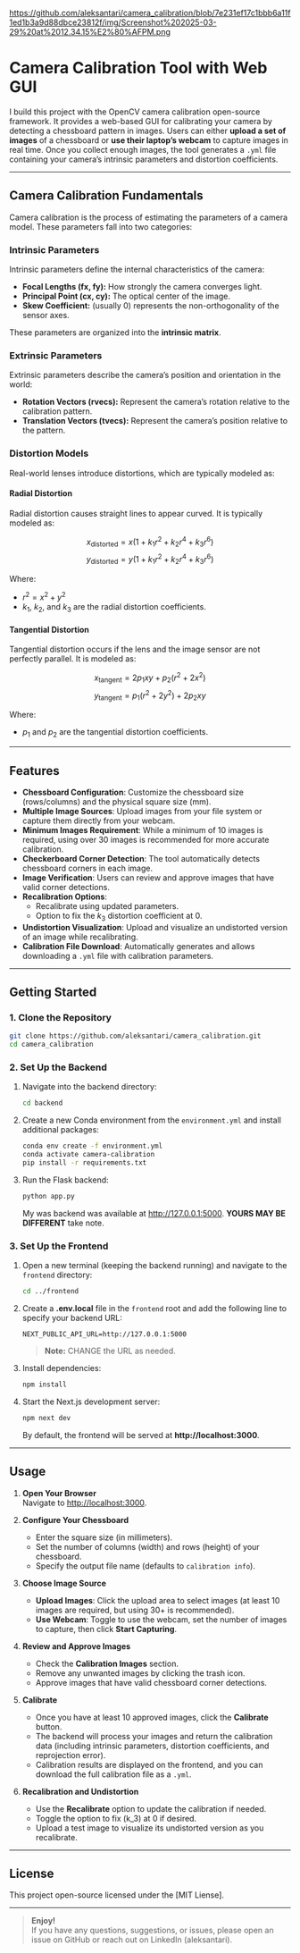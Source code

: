 https://github.com/aleksantari/camera_calibration/blob/7e231ef17c1bbb6a11f1ed1b3a9d88dbce23812f/img/Screenshot%202025-03-29%20at%2012.34.15%E2%80%AFPM.png
# Camera Calibration Tool with Web GUI

I build this project with the OpenCV camera calibration open-source framework. It provides a web-based GUI for calibrating your camera by detecting a chessboard pattern in images. Users can either **upload a set of images** of a chessboard or **use their laptop’s webcam** to capture images in real time. Once you collect enough images, the tool generates a `.yml` file containing your camera’s intrinsic parameters and distortion coefficients.

---

## Camera Calibration Fundamentals

Camera calibration is the process of estimating the parameters of a camera model. These parameters fall into two categories:

### Intrinsic Parameters
Intrinsic parameters define the internal characteristics of the camera:
- **Focal Lengths (fx, fy):** How strongly the camera converges light.
- **Principal Point (cx, cy):** The optical center of the image.
- **Skew Coefficient:** (usually 0) represents the non-orthogonality of the sensor axes.

These parameters are organized into the **intrinsic matrix**.

### Extrinsic Parameters
Extrinsic parameters describe the camera’s position and orientation in the world:
- **Rotation Vectors (rvecs):** Represent the camera’s rotation relative to the calibration pattern.
- **Translation Vectors (tvecs):** Represent the camera’s position relative to the pattern.

### Distortion Models
Real-world lenses introduce distortions, which are typically modeled as:

#### Radial Distortion
Radial distortion causes straight lines to appear curved. It is typically modeled as:
  
$$
x_{\text{distorted}} = x (1 + k_1 r^2 + k_2 r^4 + k_3 r^6)
$$
$$
y_{\text{distorted}} = y (1 + k_1 r^2 + k_2 r^4 + k_3 r^6)
$$

Where:
- $r^2 = x^2 + y^2$
- $k_1$, $k_2$, and $k_3$ are the radial distortion coefficients.

#### Tangential Distortion
Tangential distortion occurs if the lens and the image sensor are not perfectly parallel. It is modeled as:

$$
x_{\text{tangent}} = 2p_1xy + p_2(r^2 + 2x^2)
$$
$$
y_{\text{tangent}} = p_1(r^2 + 2y^2) + 2p_2xy
$$

Where:
- $p_1$ and $p_2$ are the tangential distortion coefficients.

---

## Features

- **Chessboard Configuration**: Customize the chessboard size (rows/columns) and the physical square size (mm).
- **Multiple Image Sources**: Upload images from your file system or capture them directly from your webcam.
- **Minimum Images Requirement**: While a minimum of 10 images is required, using over 30 images is recommended for more accurate calibration.
- **Checkerboard Corner Detection**: The tool automatically detects chessboard corners in each image.
- **Image Verification**: Users can review and approve images that have valid corner detections.
- **Recalibration Options**:  
  - Recalibrate using updated parameters.
  - Option to fix the $k_3$ distortion coefficient at 0.
- **Undistortion Visualization**: Upload and visualize an undistorted version of an image while recalibrating.
- **Calibration File Download**: Automatically generates and allows downloading a `.yml` file with calibration parameters.

---

## Getting Started

### 1. Clone the Repository

```bash
git clone https://github.com/aleksantari/camera_calibration.git
cd camera_calibration
```

### 2. Set Up the Backend

1. Navigate into the backend directory:

   ```bash
   cd backend
   ```

2. Create a new Conda environment from the `environment.yml` and install additional packages:

   ```bash
   conda env create -f environment.yml
   conda activate camera-calibration
   pip install -r requirements.txt
   ```

3. Run the Flask backend:

   ```bash
   python app.py
   ```

   My was backend was available at http://127.0.0.1:5000. **YOURS MAY BE DIFFERENT** take note.

### 3. Set Up the Frontend

1. Open a new terminal (keeping the backend running) and navigate to the `frontend` directory:

   ```bash
   cd ../frontend
   ```

2. Create a **.env.local** file in the `frontend` root and add the following line to specify your backend URL:

   ```
   NEXT_PUBLIC_API_URL=http://127.0.0.1:5000
   ```

   > **Note:** CHANGE the URL as needed.

3. Install dependencies:

   ```bash
   npm install
   ```

4. Start the Next.js development server:

   ```bash
   npm next dev
   ```

   By default, the frontend will be served at **http://localhost:3000**.

---

## Usage

1. **Open Your Browser**  
   Navigate to [http://localhost:3000](http://localhost:3000).

2. **Configure Your Chessboard**
   - Enter the square size (in millimeters).
   - Set the number of columns (width) and rows (height) of your chessboard.
   - Specify the output file name (defaults to `calibration info`).

3. **Choose Image Source**
   - **Upload Images**: Click the upload area to select images (at least 10 images are required, but using 30+ is recommended).
   - **Use Webcam**: Toggle to use the webcam, set the number of images to capture, then click **Start Capturing**.

4. **Review and Approve Images**
   - Check the **Calibration Images** section.
   - Remove any unwanted images by clicking the trash icon.
   - Approve images that have valid chessboard corner detections.

5. **Calibrate**
   - Once you have at least 10 approved images, click the **Calibrate** button.
   - The backend will process your images and return the calibration data (including intrinsic parameters, distortion coefficients, and reprojection error).
   - Calibration results are displayed on the frontend, and you can download the full calibration file as a `.yml`.

6. **Recalibration and Undistortion**
   - Use the **Recalibrate** option to update the calibration if needed.
   - Toggle the option to fix \(k_3\) at 0 if desired.
   - Upload a test image to visualize its undistorted version as you recalibrate.

---

## License

This project open-source licensed under the [MIT Liense].

---

> **Enjoy!**  
> If you have any questions, suggestions, or issues, please open an issue on GitHub or reach out on LinkedIn (aleksantari).

